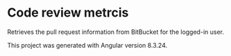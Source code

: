 # Code review metrcis

Retrieves the pull request information from BitBucket for the logged-in user.

This project was generated with Angular version 8.3.24.

